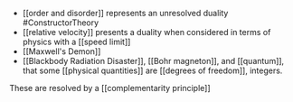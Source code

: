 - [[order and disorder]] represents an unresolved duality #ConstructorTheory 
- [[relative velocity]] presents a duality when considered in terms of physics with a [[speed limit]]
- [[Maxwell's Demon]] 
- [[Blackbody Radiation Disaster]], [[Bohr magneton]], and [[quantum]], that some [[physical quantities]] are [[degrees of freedom]], integers.

These are resolved by a [[complementarity principle]]